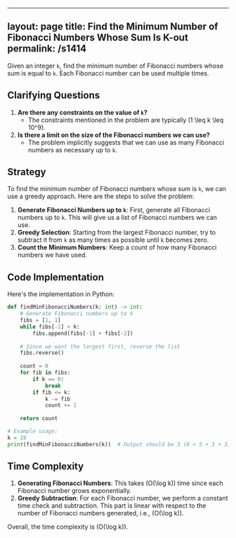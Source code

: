 
---
layout: page
title:  Find the Minimum Number of Fibonacci Numbers Whose Sum Is K-out
permalink: /s1414
---
Given an integer `k`, find the minimum number of Fibonacci numbers whose sum is equal to `k`. Each Fibonacci number can be used multiple times.

## Clarifying Questions
1. **Are there any constraints on the value of `k`?**
   - The constraints mentioned in the problem are typically \(1 \leq k \leq 10^9\).
2. **Is there a limit on the size of the Fibonacci numbers we can use?**
   - The problem implicitly suggests that we can use as many Fibonacci numbers as necessary up to `k`.

## Strategy
To find the minimum number of Fibonacci numbers whose sum is `k`, we can use a greedy approach. Here are the steps to solve the problem:

1. **Generate Fibonacci Numbers up to `k`**: First, generate all Fibonacci numbers up to `k`. This will give us a list of Fibonacci numbers we can use.
2. **Greedy Selection**: Starting from the largest Fibonacci number, try to subtract it from `k` as many times as possible until `k` becomes zero.
3. **Count the Minimum Numbers**: Keep a count of how many Fibonacci numbers we have used.

## Code Implementation
Here's the implementation in Python:

```python
def findMinFibonacciNumbers(k: int) -> int:
    # Generate Fibonacci numbers up to k
    fibs = [1, 1]
    while fibs[-1] < k:
        fibs.append(fibs[-1] + fibs[-2])
    
    # Since we want the largest first, reverse the list
    fibs.reverse()
    
    count = 0
    for fib in fibs:
        if k == 0:
            break
        if fib <= k:
            k -= fib
            count += 1
    
    return count

# Example usage:
k = 19
print(findMinFibonacciNumbers(k))  # Output should be 3 (8 + 5 + 3 + 3)
```

## Time Complexity
1. **Generating Fibonacci Numbers**: This takes \(O(\log k)\) time since each Fibonacci number grows exponentially.
2. **Greedy Subtraction**: For each Fibonacci number, we perform a constant time check and subtraction. This part is linear with respect to the number of Fibonacci numbers generated, i.e., \(O(\log k)\).

Overall, the time complexity is \(O(\log k)\).